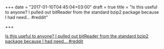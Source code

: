 +++
date = "2017-01-10T04:45:04+03:00"
draft = true
title = "Is this useful to anyone? I pulled out bitReader from the standard bzip2 package because I had need…  #reddit"

+++

<p><a href="https://t.co/nlt3yQwr56">Is this useful to anyone? I pulled out bitReader from the standard bzip2 package because I had need…  #reddit</a></p>
